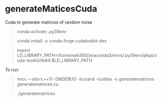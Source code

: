 # generateMaticesCuda
Cuda to generate matrices of random noise 

> conda activate .py39env

> conda install -c conda-forge cudatoolkit-dev

> export LD_LIBRARY_PATH=/home/seb300/anaconda3/envs/.py39env/pkgs/cuda-toolkit/lib64:$LD_LIBRARY_PATH

To run:

> nvcc --std=c++11 -DNDEBUG -lcurand -lcublas -o generatematrices generatematrices.cu 

> ./generatematrices